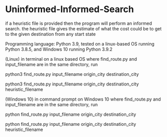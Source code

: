 # Uninformed-Informed-Search

if a heuristic file is provided then the program will perform an informed search. the heuristic file gives the estimate of what the cost could be to get to the given destination from any start state

Programming language: Python 3.9, tested on a linux-based OS running Python 3.8.5, and Windows 10 running Python 3.9.2

(Linux)
in terminal on a linux based OS where find_route.py and input_filename are in the same directory, run

python3 find_route.py input_filename origin_city destination_city

python3 find_route.py input_filename origin_city destination_city heuristic_filename

(Windows 10)
in command prompt on Windows 10 where find_route.py and input_filename are in the same directory, run

python find_route.py input_filename origin_city destination_city

python find_route.py input_filename origin_city destination_city heuristic_filename
